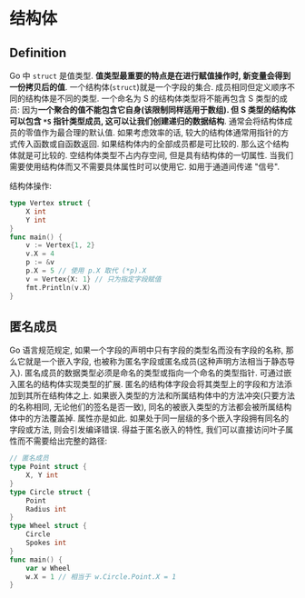 # 结构体
## Definition
Go 中 `struct` 是值类型. **值类型最重要的特点是在进行赋值操作时, 新变量会得到一份拷贝后的值**. 
一个结构体(`struct`)就是一个字段的集合.
成员相同但定义顺序不同的结构体是不同的类型.
一个命名为 S 的结构体类型将不能再包含 S 类型的成员: 因为**一个聚合的值不能包含它自身(该限制同样适用于数组). 但 S 类型的结构体可以包含 `*S` 指针类型成员, 这可以让我们创建递归的数据结构**.
通常会将结构体成员的零值作为最合理的默认值.
如果考虑效率的话, 较大的结构体通常用指针的方式传入函数或自函数返回.
如果结构体内的全部成员都是可比较的. 那么这个结构体就是可比较的.
空结构体类型不占内存空间, 但是具有结构体的一切属性. 当我们需要使用结构体而又不需要具体属性时可以使用它. 如用于通道间传递 "信号".

结构体操作:
```go
type Vertex struct {
    X int
    Y int
}
func main() {
    v := Vertex{1, 2}
    v.X = 4
    p := &v
    p.X = 5 // 使用 p.X 取代 (*p).X
    v = Vertex{X: 1} // 只为指定字段赋值
    fmt.Println(v.X)
}
```

## 匿名成员
Go 语言规范规定, 如果一个字段的声明中只有字段的类型名而没有字段的名称, 那么它就是一个嵌入字段, 也被称为匿名字段或匿名成员(这种声明方法相当于静态导入).
匿名成员的数据类型必须是命名的类型或指向一个命名的类型指针. 
可通过嵌入匿名的结构体实现类型的扩展. 匿名的结构体字段会将其类型上的字段和方法添加到其所在结构体之上.
如果嵌入类型的方法和所属结构体中的方法冲突(只要方法的名称相同, 无论他们的签名是否一致), 同名的被嵌入类型的方法都会被所属结构体中的方法覆盖掉. 属性亦是如此.
如果处于同一层级的多个嵌入字段拥有同名的字段或方法, 则会引发编译错误.
得益于匿名嵌入的特性, 我们可以直接访问叶子属性而不需要给出完整的路径:

```go
// 匿名成员
type Point struct {
	X, Y int
}
type Circle struct {
	Point
	Radius int
}
type Wheel struct {
	Circle
	Spokes int
}
func main() {
	var w Wheel
	w.X = 1 // 相当于 w.Circle.Point.X = 1
}
```